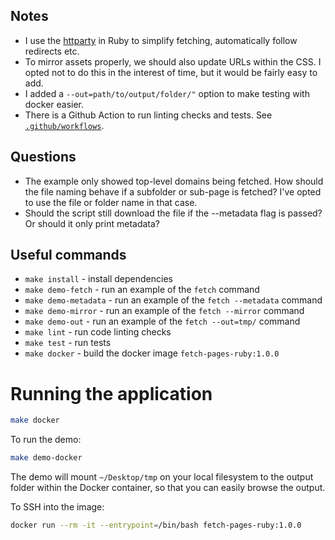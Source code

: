 ## Notes

- I use the [httparty](https://github.com/jnunemaker/httparty) in Ruby to simplify fetching, automatically follow redirects etc.
- To mirror assets properly, we should also update URLs within the CSS. I opted not to do this in the interest of time, but it would be fairly easy to add.
- I added a `--out=path/to/output/folder/"` option to make testing with docker easier.
- There is a Github Action to run linting checks and tests. See [`.github/workflows`](https://github.com/recurser/fetch-pages/tree/main/.github/workflows).


## Questions

- The example only showed top-level domains being fetched. How should the file naming behave if a subfolder or sub-page is fetched? I've opted to use the file or folder name in that case.
- Should the script still download the file if the --metadata flag is passed? Or should it only print metadata?


## Useful commands

- `make install` - install dependencies
- `make demo-fetch` - run an example of the `fetch` command
- `make demo-metadata` - run an example of the `fetch --metadata` command
- `make demo-mirror` - run an example of the `fetch --mirror` command
- `make demo-out` - run an example of the `fetch --out=tmp/` command
- `make lint` - run code linting checks
- `make test` - run tests
- `make docker` - build the docker image `fetch-pages-ruby:1.0.0`


# Running the application

```bash
make docker
```

To run the demo:

```bash
make demo-docker
```

The demo will mount `~/Desktop/tmp` on your local filesystem to the output folder within the Docker container, so that you can easily browse the output.

To SSH into the image:

```bash
docker run --rm -it --entrypoint=/bin/bash fetch-pages-ruby:1.0.0
```
